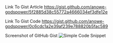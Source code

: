 Link To Gist Article
https://gist.github.com/anowe-godspower/5f2885d38c55772a4666034ef3dfe12e

Link To Gist Code 
https://gist.github.com/anowe-godspower/0c6cdc1a2e39af239e788820b5fac589

Screenshot of GitHub Gist
![Simple Code Snippet](https://user-images.githubusercontent.com/29227654/81890019-d9383e00-959c-11ea-8fe5-f5a817f690ee.PNG)
